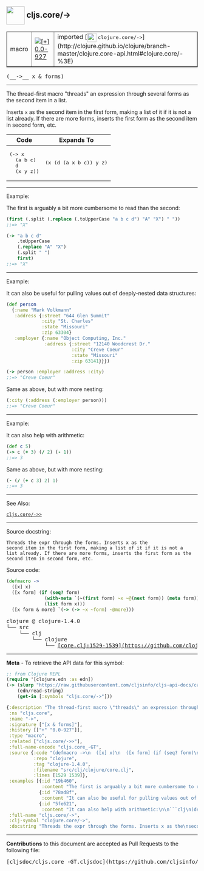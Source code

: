 ## <img width="48px" valign="middle" src="http://i.imgur.com/Hi20huC.png"> cljs.core/->

 <table border="1">
<tr>

<td>macro</td>
<td><a href="https://github.com/cljsinfo/cljs-api-docs/tree/0.0-927"><img valign="middle" alt="[+] 0.0-927" src="https://img.shields.io/badge/+-0.0--927-lightgrey.svg"></a> </td>
<td>
imported [<img height="24px" valign="middle" src="http://i.imgur.com/1GjPKvB.png"> <samp>clojure.core/-></samp>](http://clojure.github.io/clojure/branch-master/clojure.core-api.html#clojure.core/-%3E)
</td>
</tr>
</table>

 <samp>
(__->__ x & forms)<br>
</samp>

---

The thread-first macro "threads" an expression through several forms as the
second item in a list.

Inserts `x` as the second item in the first form, making a list of it if it is
not a list already. If there are more forms, inserts the first form as the
second item in second form, etc.

<table class="code-tbl-9bef6">
  <thead>
    <tr>
      <th>Code</th>
      <th>Expands To</th></tr></thead>
  <tbody>
    <tr>
      <td><pre>
(-> x
  (a b c)
  d
  (x y z))</pre></td>
      <td><pre>
(x (d (a x b c)) y z)</pre></td></tr></tbody></table>

---

Example:

The first is arguably a bit more cumbersome to read than the second:

```clj
(first (.split (.replace (.toUpperCase "a b c d") "A" "X") " "))
;;=> "X"

(-> "a b c d"
    .toUpperCase
    (.replace "A" "X")
    (.split " ")
    first)
;;=> "X"
```

---
Example:

It can also be useful for pulling values out of deeply-nested
data structures:

```clj
(def person
  {:name "Mark Volkmann"
   :address {:street "644 Glen Summit"
             :city "St. Charles"
             :state "Missouri"
             :zip 63304}
   :employer {:name "Object Computing, Inc."
              :address {:street "12140 Woodcrest Dr."
                        :city "Creve Coeur"
                        :state "Missouri"
                        :zip 63141}}})

(-> person :employer :address :city)
;;=> "Creve Coeur"
```

Same as above, but with more nesting:

```clj
(:city (:address (:employer person)))
;;=> "Creve Coeur"
```

---
Example:

It can also help with arithmetic:

```clj
(def c 5)
(-> c (+ 3) (/ 2) (- 1))
;;=> 3
```

Same as above, but with more nesting:

```clj
(- (/ (+ c 3) 2) 1)
;;=> 3
```

---

See Also:

[`cljs.core/->>`](cljs.core_-GTGT.md)<br>

---

Source docstring:

```
Threads the expr through the forms. Inserts x as the
second item in the first form, making a list of it if it is not a
list already. If there are more forms, inserts the first form as the
second item in second form, etc.
```

Source code:

```clj
(defmacro ->
  ([x] x)
  ([x form] (if (seq? form)
              (with-meta `(~(first form) ~x ~@(next form)) (meta form))
              (list form x)))
  ([x form & more] `(-> (-> ~x ~form) ~@more)))
```

 <pre>
clojure @ clojure-1.4.0
└── src
    └── clj
        └── clojure
            └── <ins>[core.clj:1529-1539](https://github.com/clojure/clojure/blob/clojure-1.4.0/src/clj/clojure/core.clj#L1529-L1539)</ins>
</pre>


---

__Meta__ - To retrieve the API data for this symbol:

```clj
;; from Clojure REPL
(require '[clojure.edn :as edn])
(-> (slurp "https://raw.githubusercontent.com/cljsinfo/cljs-api-docs/catalog/cljs-api.edn")
    (edn/read-string)
    (get-in [:symbols "cljs.core/->"]))
```

```clj
{:description "The thread-first macro \"threads\" an expression through several forms as the\nsecond item in a list.\n\nInserts `x` as the second item in the first form, making a list of it if it is\nnot a list already. If there are more forms, inserts the first form as the\nsecond item in second form, etc.\n\n<table class=\"code-tbl-9bef6\">\n  <thead>\n    <tr>\n      <th>Code</th>\n      <th>Expands To</th></tr></thead>\n  <tbody>\n    <tr>\n      <td><pre>\n(-> x\n  (a b c)\n  d\n  (x y z))</pre></td>\n      <td><pre>\n(x (d (a x b c)) y z)</pre></td></tr></tbody></table>",
 :ns "cljs.core",
 :name "->",
 :signature ["[x & forms]"],
 :history [["+" "0.0-927"]],
 :type "macro",
 :related ["cljs.core/->>"],
 :full-name-encode "cljs.core_-GT",
 :source {:code "(defmacro ->\n  ([x] x)\n  ([x form] (if (seq? form)\n              (with-meta `(~(first form) ~x ~@(next form)) (meta form))\n              (list form x)))\n  ([x form & more] `(-> (-> ~x ~form) ~@more)))",
          :repo "clojure",
          :tag "clojure-1.4.0",
          :filename "src/clj/clojure/core.clj",
          :lines [1529 1539]},
 :examples [{:id "19b460",
             :content "The first is arguably a bit more cumbersome to read than the second:\n\n```clj\n(first (.split (.replace (.toUpperCase \"a b c d\") \"A\" \"X\") \" \"))\n;;=> \"X\"\n\n(-> \"a b c d\"\n    .toUpperCase\n    (.replace \"A\" \"X\")\n    (.split \" \")\n    first)\n;;=> \"X\"\n```"}
            {:id "78ad8f",
             :content "It can also be useful for pulling values out of deeply-nested\ndata structures:\n\n```clj\n(def person\n  {:name \"Mark Volkmann\"\n   :address {:street \"644 Glen Summit\"\n             :city \"St. Charles\"\n             :state \"Missouri\"\n             :zip 63304}\n   :employer {:name \"Object Computing, Inc.\"\n              :address {:street \"12140 Woodcrest Dr.\"\n                        :city \"Creve Coeur\"\n                        :state \"Missouri\"\n                        :zip 63141}}})\n\n(-> person :employer :address :city)\n;;=> \"Creve Coeur\"\n```\n\nSame as above, but with more nesting:\n\n```clj\n(:city (:address (:employer person)))\n;;=> \"Creve Coeur\"\n```"}
            {:id "5fe621",
             :content "It can also help with arithmetic:\n\n```clj\n(def c 5)\n(-> c (+ 3) (/ 2) (- 1))\n;;=> 3\n```\n\nSame as above, but with more nesting:\n\n```clj\n(- (/ (+ c 3) 2) 1)\n;;=> 3\n```"}],
 :full-name "cljs.core/->",
 :clj-symbol "clojure.core/->",
 :docstring "Threads the expr through the forms. Inserts x as the\nsecond item in the first form, making a list of it if it is not a\nlist already. If there are more forms, inserts the first form as the\nsecond item in second form, etc."}

```

---

__Contributions__ to this document are accepted as Pull Requests to the following file:

 <pre>
[cljsdoc/cljs.core_-GT.cljsdoc](https://github.com/cljsinfo/cljs-api-docs/blob/master/cljsdoc/cljs.core_-GT.cljsdoc)
</pre>

